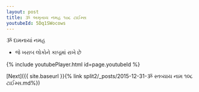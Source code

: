 ```yaml
---
layout: post
title: ૐ અમૃતાય નમહ ૧૦૮ ટાઈમ્સ
youtubeId: 5Dq1SWocows
---
```

 
 
 ૐ દામનાયાં નમહ  
 
 -  જે ખરાબ લોકોને કાબૂમાં રાખે છે 
 
  
 
  
 
 
 
 
 
 


{% include youtubePlayer.html id=page.youtubeId %}
 
[Next]({{ site.baseurl }}{% link  split2/_posts/2015-12-31-ૐ સ્તવ્યાય નામ ૧૦૮ ટાઈમ્સ.md%})
 
